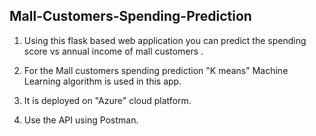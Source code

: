 <h2> Mall-Customers-Spending-Prediction</h2>

1. Using this flask based web application you can predict the spending score vs annual income of mall customers .

2. For the Mall customers spending prediction "K means" Machine Learning algorithm is used in this app.

3. It is deployed on "Azure" cloud platform.

4. Use the API using Postman.
